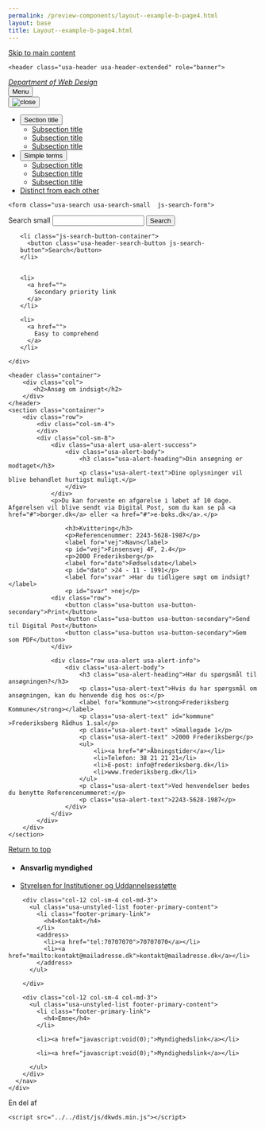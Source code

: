```yaml
--- 
permalink: /preview-components/layout--example-b-page4.html
layout: base 
title: Layout--example-b-page4.html
---
```


<!doctype html>
<html lang="en">
  <!-- generated by dkwds@1.4.2 -->
  <head>
    <meta charset="utf-8">
    <meta name="viewport" content="width=device-width, initial-scale=1.0">
    <meta http-equiv="X-UA-Compatible" content="IE=edge">
    <title>Styleguide Fractal example document</title>
    <link rel="stylesheet" href="../../dist/css/dkwds-virkdk.min.css">
    
  </head>
  <body>
    <a class="usa-skipnav" href="#main-content">Skip to main content</a>
    

    

    
    <header class="usa-header usa-header-extended" role="banner">
  <div class="usa-navbar">
  <div class="usa-logo" id="extended-logo">
    <em class="usa-logo-text">
      <a href="/"
        title="Home"
        aria-label="Home">
        Department of Web Design
      </a>
    </em>
  </div>
  <button class="usa-menu-btn">Menu</button>
</div>

  <nav role="navigation" class="usa-nav">
    <div class="usa-nav-inner">
      <button class="usa-nav-close">
  <img src="../../dist/img/close.svg" alt="close">
</button>
<ul class="usa-nav-primary usa-accordion"><li><button class="usa-accordion-button usa-nav-link" aria-expanded="false" aria-controls="extended-nav-section-one">
      <span>Section title</span>
    </button>
    <ul id="extended-nav-section-one" class="usa-nav-submenu"><li>
              <a href="#">Subsection title</a>
            </li><li>
              <a href="#">Subsection title</a>
            </li><li>
              <a href="#">Subsection title</a>
            </li></ul></li><li><button class="usa-accordion-button usa-nav-link" aria-expanded="false" aria-controls="extended-nav-section-two">
      <span>Simple terms</span>
    </button>
    <ul id="extended-nav-section-two" class="usa-nav-submenu"><li>
              <a href="#">Subsection title</a>
            </li><li>
              <a href="#">Subsection title</a>
            </li><li>
              <a href="#">Subsection title</a>
            </li></ul></li><li><a class="usa-nav-link" href="javascript:void(0)">
      <span>Distinct from each other</span>
    </a></li></ul>
      <div class="usa-nav-secondary">
  
    <form class="usa-search usa-search-small  js-search-form">
  <div role="search">
    <label class="usa-sr-only" for="extended-search-field-small">Search small</label>
    <input id="extended-search-field-small" type="search" name="search">
    <button type="submit">
      <span class="usa-sr-only">Search</span>
    </button>
  </form>
</div>

  
  <ul class="usa-unstyled-list usa-nav-secondary-links">
    
    <li class="js-search-button-container">
      <button class="usa-header-search-button js-search-button">Search</button>
    </li>
    
    
    <li>
      <a href="">
        Secondary priority link
      </a>
    </li>
    
    <li>
      <a href="">
        Easy to comprehend
      </a>
    </li>
    
  </ul>
</div>

    </div>
  </nav>
</header>
<div class="usa-overlay"></div>



    
    <header class="container">
        <div class="col">
           <h2>Ansøg om indsigt</h2>
        </div>
    </header>
    <section class="container">
        <div class="row">
            <div class="col-sm-4">
            </div>  
            <div class="col-sm-8">
                <div class="usa-alert usa-alert-success">
                    <div class="usa-alert-body">
                        <h3 class="usa-alert-heading">Din ansøgning er modtaget</h3>
                        <p class="usa-alert-text">Dine oplysninger vil blive behandlet hurtigst muligt.</p>
                    </div>
                </div>
                <p>Du kan forvente en afgørelse i løbet af 10 dage. Afgørelsen vil blive sendt via Digital Post, som du kan se på <a href="#">borger.dk</a> eller <a href="#">e-boks.dk</a>.</p>
            
                    <h3>Kvittering</h3>
                    <p>Referencenummer: 2243-5628-1987</p>
                    <label for="vej">Navn</label>
                    <p id="vej">Finsensvej 4F, 2.4</p>
                    <p>2000 Frederiksberg</p>
                    <label for="dato">Fødselsdato</label>
                    <p id="dato" >24 - 11 - 1991</p>
                    <label for="svar" >Har du tidligere søgt om indsigt?</label>
                    <p id="svar" >nej</p>
                <div class="row">
                    <button class="usa-button usa-button-secondary">Print</button>
                    <button class="usa-button usa-button-secondary">Send til Digital Post</button>
                    <button class="usa-button usa-button-secondary">Gem som PDF</button>
                </div>

                <div class="row usa-alert usa-alert-info">
                    <div class="usa-alert-body">
                        <h3 class="usa-alert-heading">Har du spørgsmål til ansøgningen?</h3>
                        <p class="usa-alert-text">Hvis du har spørgsmål om ansøgningen, kan du henvende dig hos os:</p>
                        <label for="kommune"><strong>Frederiksberg Kommune</strong></label>
                        <p class="usa-alert-text" id="kommune" >Frederiksberg Rådhus 1.sal</p>
                        <p class="usa-alert-text" >Smallegade 1</p>
                        <p class="usa-alert-text" >2000 Frederiksberg</p>
                        <ul>
                            <li><a href="#">Åbningstider</a></li>
                            <li>Telefon: 38 21 21 21</li>
                            <li>E-post: info@frederiksberg.dk</li>
                            <li>www.frederiksberg.dk</li>
                        </ul>
                        <p class="usa-alert-text">Ved henvendelser bedes du benytte Referencenummeret:</p>
                        <p class="usa-alert-text">2243-5628-1987</p>
                    </div>
                </div>
            </div>
        </div>
    </section>


    



  
<footer class="footer" role="contentinfo">
  <div class="container footer-return-to-top">
    <a href="#">Return to top</a>
  </div>
  <div class="footer-primary-section">
    <div class="container">
      <nav class="footer-nav row">
        <div class="col-12 col-sm-4 col-md-6">
          <ul class="usa-unstyled-list footer-primary-content">
            <li class="footer-primary-link">
              <h4>Ansvarlig myndighed</h4>
            </li>
            <li><a href="javascript:void(0);">Styrelsen for Institutioner og Uddannelsesstøtte</a></li>
          </ul>
        </div>

        <div class="col-12 col-sm-4 col-md-3">
          <ul class="usa-unstyled-list footer-primary-content">
            <li class="footer-primary-link">
              <h4>Kontakt</h4>
            </li>
            <address>
              <li><a href="tel:70707070">70707070</a></li>
              <li><a href="mailto:kontakt@mailadresse.dk">kontakt@mailadresse.dk</a></li>
            </address>
          </ul>
          
        </div>

        <div class="col-12 col-sm-4 col-md-3">
          <ul class="usa-unstyled-list footer-primary-content">
            <li class="footer-primary-link">
              <h4>Emne</h4> 
            </li>
            
            <li><a href="javascript:void(0);">Myndighedslink</a></li>
            
            <li><a href="javascript:void(0);">Myndighedslink</a></li>
            
          </ul>
        </div>
      </nav>
    </div>
  </div>

  <div class="footer-secondary_section">
    <div class="container">
      <div class="footer-logo row">
        <div class="footer-logo-img col-12">En del af</div>
      </div>
    </div>
  </div>
</footer>





    <script src="../../dist/js/dkwds.min.js"></script>
    
  </body>
</html>

